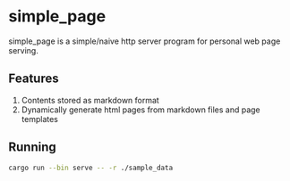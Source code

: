 # simple_page
simple_page is a simple/naive http server program for personal web page serving.

## Features
1. Contents stored as markdown format
2. Dynamically generate html pages from markdown files and page templates

## Running
```bash
cargo run --bin serve -- -r ./sample_data
```
